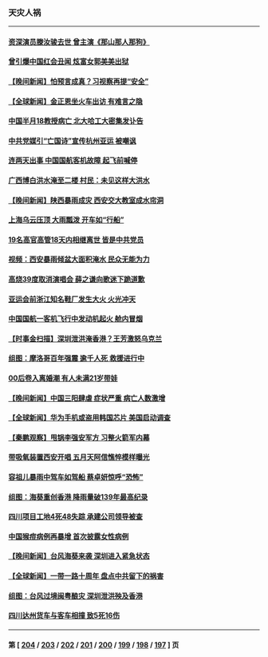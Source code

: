 ### 天灾人祸
---
#### [资深演员滕汝骏去世 曾主演《那山那人那狗》](../../pages/ncid280/n14073193.md) 
#### [曾引爆中国红会丑闻 炫富女郭美美出狱](../../pages/ncid280/n14072924.md) 
#### [【晚间新闻】怕预言成真？习视察再提“安全”](../../pages/ncid280/n14072751.md) 
#### [【全球新闻】金正恩坐火车出访 有难言之隐](../../pages/ncid280/n14072752.md) 
#### [中国半月18教授病亡 北大哈工大密集发讣告](../../pages/ncid280/n14072368.md) 
#### [中共党媒引“亡国诗”宣传杭州亚运 被嘲讽](../../pages/ncid280/n14072122.md) 
#### [连两天出事 中国国航客机故障 起飞前喊停](../../pages/ncid280/n14072050.md) 
#### [广西博白洪水淹至二楼 村民：未见这样大洪水](../../pages/ncid280/n14071787.md) 
#### [【晚间新闻】陕西暴雨成灾 西安交大教室成水帘洞](../../pages/ncid280/n14072044.md) 
#### [上海乌云压顶 大雨瓢泼 开车如“行船”](../../pages/ncid280/n14072006.md) 
#### [19名高官高管18天内相继离世 皆是中共党员](../../pages/ncid280/n14071980.md) 
#### [视频：西安暴雨倾盆大面积淹水 民众无能为力](../../pages/ncid280/n14071846.md) 
#### [高烧39度取消演唱会 薛之谦向歌迷下跪道歉](../../pages/ncid280/n14071642.md) 
#### [亚运会前浙江知名鞋厂发生大火 火光冲天](../../pages/ncid280/n14071355.md) 
#### [中国国航一客机飞行中发动机起火 舱内冒烟](../../pages/ncid280/n14070963.md) 
#### [【时事金扫描】深圳泄洪淹香港？王芳激怒乌克兰](../../pages/ncid280/n14070508.md) 
#### [组图：摩洛哥百年强震 逾千人死 救援进行中](../../pages/ncid280/n14070528.md) 
#### [00后卷入离婚潮 有人未满21岁带娃](../../pages/ncid280/n14070333.md) 
#### [【晚间新闻】中国三阳肆虐 症状严重 病亡人数激增](../../pages/ncid280/n14070291.md) 
#### [【全球新闻】华为手机或盗用韩国芯片 美国启动调查](../../pages/ncid280/n14070292.md) 
#### [【秦鹏观察】甩锅李强安军方 习整火箭军内幕](../../pages/ncid280/n14069982.md) 
#### [带吸氧装置西安开唱 五月天阿信憔悴模样曝光](../../pages/ncid280/n14069974.md) 
#### [容祖儿暴雨中驾车如驾船 蔡卓妍惊呼“恐怖”](../../pages/ncid280/n14069917.md) 
#### [组图：海葵重创香港 降雨量破139年最高纪录](../../pages/ncid280/n14069432.md) 
#### [四川项目工地4死48失踪 承建公司领导被查](../../pages/ncid280/n14069580.md) 
#### [中国猴痘病例再暴增 首次披露女性病例](../../pages/ncid280/n14069493.md) 
#### [【晚间新闻】台风海葵来袭 深圳进入紧急状态](../../pages/ncid280/n14069485.md) 
#### [【全球新闻】一带一路十周年 盘点中共留下的祸害](../../pages/ncid280/n14069491.md) 
#### [组图：台风过境闽粤酿灾 深圳泄洪殃及香港](../../pages/ncid280/n14069328.md) 
#### [四川达州货车与客车相撞 致5死16伤](../../pages/ncid280/n14069518.md) 

---
#### 第 [ [204](./204.md) / [203](./203.md) / [202](./202.md) / [201](./201.md) / [200](./200.md) / [199](./199.md) / [198](./198.md) / [197](./197.md) ] 页
